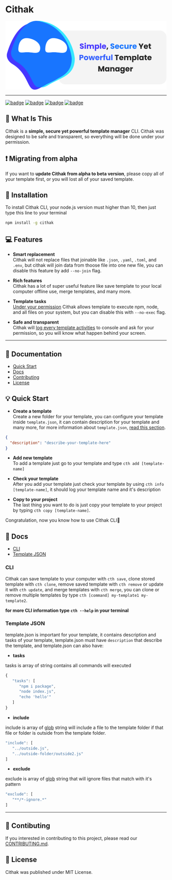 # Cithak

![icon](./icon.svg)

---

[![badge](https://img.shields.io/github/license/KucingKode/Cithak)](./LICENSE.md)
[![badge](https://img.shields.io/github/last-commit/KucingKode/Cithak)](https://github.com/KucingKode/Cithak)
[![badge](https://img.shields.io/github/package-json/v/KucingKode/Cithak)](https://www.npmjs.com/package/cithak)
[![badge](https://img.shields.io/npm/dw/cithak)](https://www.npmjs.com/package/cithak)

## 🤔 What Is This

Cithak is a **simple, secure yet powerful template manager** CLI. Cithak was designed to be safe and transparent, so everything will be done under your permission.

## ❗ Migrating from alpha

If you want to **update Cithak from alpha to beta version**, please copy all of your template first, or you will lost all of your saved template.

## 📂 Installation

To install Cithak CLI, your node.js version must higher than 10, then just type this line to your terminal

```bash
npm install -g cithak
```

## 💻 Features

- **Smart replacement**  
  Cithak will not replace files that joinable like `.json`, `.yaml`, `.toml`, and `.env`, but cithak will join data from thoose file into one new file, you can disable this feature by add `--no-join` flag.

- **Rich features**  
  Cithak has a lot of super useful feature like save template to your local computer offline use, merge templates, and many more.

- **Template tasks**  
  <u>Under your permission</u> Cithak allows template to execute npm, node, and all files on your system, but you can disable this with `--no-exec` flag.

- **Safe and transparent**  
  Cithak will <u>log every template activities</u> to console and ask for your permission, so you will know what happen behind your screen.

---

## 📃 Documentation

- [Quick Start](#💡-Quick-Start)
- [Docs](#📘-Docs)
- [Contributing](https://github.com/KucingKode/Cithak/blob/main/CONTRIBUTING.md)
- [License](#📃-License)

## 💡 Quick Start

- **Create a template**  
  Create a new folder for your template, you can configure your template inside `template.json`, it can contain description for your template and many more, for more information about `template.json`, [read this section](#template-json).

```json
{
  "description": "describe-your-template-here"
}
```

- **Add new template**  
  To add a template just go to your template and type `cth add [template-name]`

- **Check your template**  
  After you add your template just check your template by using `cth info [template-name]`, it should log your template name and it's description

- **Copy to your project**  
  The last thing you want to do is just copy your template to your project by typing `cth copy [template-name]`.

Congratulation, now you know how to use Cithak CLI🎉

## 📘 Docs

- [CLI](#CLI)
- [Template JSON](#Template-JSON)

### CLI

Cithak can save template to your computer with `cth save`, clone stored template with `cth clone`, remove saved template with `cth remove` or update it with `cth update`, and merge templates with `cth merge`, you can clone or remove multiple templates by type `cth [command] my-template1 my-template2`.

**for more CLI information type `cth --help` in your terminal**

### Template JSON

template.json is important for your template, it contains description and tasks of your template, template.json must have `description` that describe the template, and template.json can also have:

- **tasks**

tasks is array of string contains all commands will executed

```js
{
   "tasks": [
      "npm i package",
      "node index.js",
      "echo 'hello'"
   ]
}
```

- **include**

include is array of [glob](https://github.com/isaacs/node-glob#readme) string will include a file to the template folder if that file or folder is outside from the template folder.

```js
"include": [
   "../outside.js",
   "../outside-folder/outside2.js"
]
```

- **exclude**

exclude is array of [glob](https://github.com/isaacs/node-glob#readme) string that will ignore files that match with it's pattern

```js
"exclude": [
   "**/*-ignore.*"
]
```

---

## 🎂 Contibuting

If you interested in contributing to this project, please read our [CONTRIBUTING.md](https://github.com/KucingKode/Cithak/blob/main/CONTRIBUTING.md).

## 📃 License

Cithak was published under MIT License.
